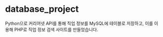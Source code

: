 # database_project
Python으로 커리어넷 API를 통해 직업 정보를 MySQL에 테이블로 저장하고, 이를 이용해 PHP로 직업 정보 검색 사이트를 만들었습니다.
